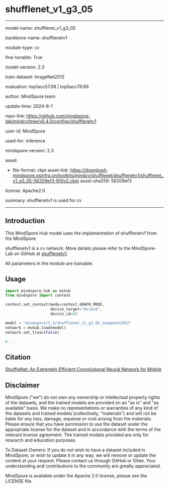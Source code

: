 # shufflenet_v1_g3_05

---

model-name: shufflenet_v1_g3_05

backbone-name: shufflenetv1

module-type: cv

fine-tunable: True

model-version: 2.3

train-dataset: ImageNet2012

evaluation: top1acc57.08 | top5acc79.89

author: MindSpore team

update-time: 2024-8-1

repo-link: <https://github.com/mindspore-lab/mindcv/tree/v0.4.0/configs/shufflenetv1>

user-id: MindSpore

used-for: inference

mindspore-version: 2.3

asset:

-
    file-format: ckpt
    asset-link: <https://download-mindspore.osinfra.cn/toolkits/mindcv/shufflenet/shufflenetv1/shufflenet_v1_g3_05-56209ef3-910v2.ckpt>
    asset-sha256: 56209ef3

license: Apache2.0

summary: shufflenetv1 is used for cv

---

## Introduction

This MindSpore Hub model uses the implementation of shufflenetv1 from the MindSpore.

shufflenetv1 is a cv network. More details please refer to the MindSpore-Lab on GitHub at [shufflenetv1](https://github.com/mindspore-lab/mindcv/blob/v0.4.0/configs/shufflenetv1/README.md).

All parameters in the module are trainable.

## Usage

```python
import mindspore_hub as mshub
from mindspore import context

context.set_context(mode=context.GRAPH_MODE,
                    device_target="Ascend",
                    device_id=0)

model = "mindspore/2.3/shufflenet_v1_g3_05_imagenet2012"
network = mshub.load(model)
network.set_train(False)

# ...
```

## Citation

[ShuffleNet: An Extremely Efficient Convolutional Neural Network for Mobile](https://arxiv.org/pdf/1707.01083.pdf)

## Disclaimer

MindSpore ("we") do not own any ownership or intellectual property rights of the datasets, and the trained models are provided on an "as is" and "as available" basis. We make no representations or warranties of any kind of the datasets and trained models (collectively, “materials”) and will not be liable for any loss, damage, expense or cost arising from the materials. Please ensure that you have permission to use the dataset under the appropriate license for the dataset and in accordance with the terms of the relevant license agreement. The trained models provided are only for research and education purposes.

To Dataset Owners: If you do not wish to have a dataset included in MindSpore, or wish to update it in any way, we will remove or update the content at your request. Please contact us through GitHub or Gitee. Your understanding and contributions to the community are greatly appreciated.

MindSpore is available under the Apache 2.0 license, please see the LICENSE file.
